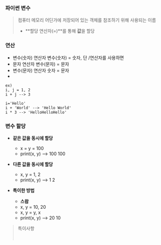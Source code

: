### 파이썬 변수

> 컴퓨터 메모리 어딘가에 저장되어 있는 객체를 참조하기 위해 사용되는 이름
>
> + **할당 연산자(=)**를 통해 **값**을 할당



### 연산

* 변수(숫자) 연산자 변수(숫자) = 숫자, 단 /연산자를 사용하면
* 문자 연산자 변수(문자) = 문자
* 변수(문자) 연산자 숫자 = 문자
* 

```
ex)
i, j = 1, 2
i + j --> 3

i='Hello'
i + 'World' --> 'Hello World'
i * 3 --> 'HelloHelloHello'
```





### 변수 할당

* **같은 값을 동시에 할당**
  * x = y = 100
  * print(x, y) --> 100 100



* **다른 값을 동시에 할당**
  * x, y = 1, 2
  * print(x, y) --> 1 2



* **특이한 방법**
  * **스왑**
  * x, y = 10, 20
  * x, y = y, x
  * print(x, y) --> 20 10





> 특이사항
>
> ``` python
> 
> 
> 
> ```
>
> 
